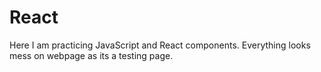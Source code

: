 # React

Here I am practicing JavaScript and React components. Everything looks mess on webpage as its a testing page.
